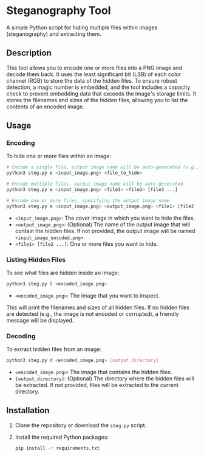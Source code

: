 # Steganography Tool

A simple Python script for hiding multiple files within images (steganography) and extracting them.

## Description

This tool allows you to encode one or more files into a PNG image and decode them back. It uses the least significant bit (LSB) of each color channel (RGB) to store the data of the hidden files. To ensure robust detection, a magic number is embedded, and the tool includes a capacity check to prevent embedding data that exceeds the image's storage limits. It stores the filenames and sizes of the hidden files, allowing you to list the contents of an encoded image.

## Usage

### Encoding

To hide one or more files within an image:

```bash
# Encode a single file, output image name will be auto-generated (e.g., input_image_encoded.png)
python3 steg.py e <input_image.png> <file_to_hide>

# Encode multiple files, output image name will be auto-generated
python3 steg.py e <input_image.png> <file1> <file2> [file3 ...]

# Encode one or more files, specifying the output image name
python3 steg.py e <input_image.png> <output_image.png> <file1> [file2 ...]
```

- `<input_image.png>`: The cover image in which you want to hide the files.
- `<output_image.png>`: (Optional) The name of the output image that will contain the hidden files. If not provided, the output image will be named `<input_image_encoded.png>`.
- `<file1> [file2 ...]`: One or more files you want to hide.

### Listing Hidden Files

To see what files are hidden inside an image:

```bash
python3 steg.py l <encoded_image.png>
```

- `<encoded_image.png>`: The image that you want to inspect.

This will print the filenames and sizes of all hidden files. If no hidden files are detected (e.g., the image is not encoded or corrupted), a friendly message will be displayed.

### Decoding

To extract hidden files from an image:

```bash
python3 steg.py d <encoded_image.png> [output_directory]
```

- `<encoded_image.png>`: The image that contains the hidden files.
- `[output_directory]`: (Optional) The directory where the hidden files will be extracted. If not provided, files will be extracted to the current directory.

## Installation

1.  Clone the repository or download the `steg.py` script.
2.  Install the required Python packages:

    ```bash
    pip install -r requirements.txt
    ```